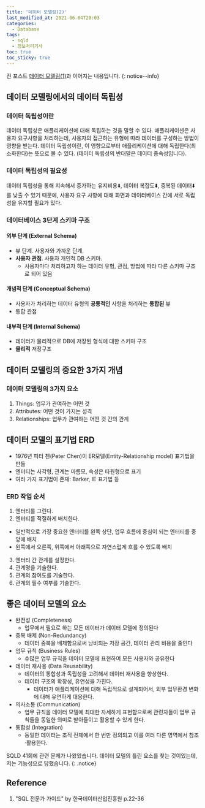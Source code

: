 ```yaml
---
title: '데이터 모델링(2)'
last_modified_at: 2021-06-04T20:03
categories:
  - Database
tags:
  - sqld
  - 정보처리기사
toc: true
toc_sticky: true
---
```


전 포스트 [데이터 모델링(1)](/database/data-modeling-1/)과 이어지는 내용입니다.
{: notice--info}

## 데이터 모델링에서의 데이터 독립성 
### 데이터 독립성이란
데이터 독립성은 애플리케이션에 대해 독립하는 것을 말할 수 있다. 애플리케이션은 사용자 요구사항을 처리하는데, 사용자의 접근하는 유형에 따라 데이터를 구성하는 방법이 영향을 받는다. 데이터 독립성이란, 이 영향으로부터 애플리케이션에 대해 독립한다(최소화한다)는 뜻으로 볼 수 있다.
(데이터 독립성의 반대말은 데이터 종속성입니다).

### 데이터 독립성의 필요성 
데이터 독립성을 통해 지속해서 증가하는 유지비용⬇️, 데이터 복잡도⬇️, 중복된 데이터⬇️를 낮출 수 있기 때문에, 사용자 요구 사항에 대해 화면과 데이터베이스 간에 서로 독립성을 유지할 필요가 있다. 

### 데이터베이스 3단계 스키마 구조 
#### 외부 단계 (External Schema)
- 뷰 단계. 사용자와 가까운 단계.
- **사용자 관점**. 사용자 개인적 DB 스키마. 
  - 사용자마다 처리하고자 하는 데이터 유형, 관점, 방법에 따라 다른 스키마 구조로 되어 있음 

#### 개념적 단계 (Conceptual Schema)
- 사용자가 처리하는 데이터 유형의 **공통적인** 사항을 처리하는 **통합된** 뷰
- 통합 관점

#### 내부적 단계 (Internal Schema)
- 데이터가 물리적으로 DB에 저장된 형식에 대한 스키마 구조 
- **물리적** 저장구조

## 데이터 모델링의 중요한 3가지 개념 
### 데이터 모델링의 3가지 요소 
1. Things: 업무가 관여하는 어떤 것
2. Attributes: 어떤 것이 가지는 성격
3. Relationships: 업무가 관여하는 어떤 것 간의 관계


## 데이터 모델의 표기법 ERD
- 1976년 피터 첸(Peter Chen)이 ER모델(Entity-Relationship model) 표기법을 만듦
- 엔터티는 사각형, 관계는 마름모, 속성은 타원형으로 표기 
- 여러 가지 표기법이 존재: Barker, IE 표기법 등 

### ERD 작업 순서 
1. 엔터티를 그린다.
2. 엔터티를 적절하게 배치한다.
  - 일반적으로 가장 중요한 엔터티를 왼쪽 상단, 업무 흐름에 중심이 되는 엔터티를 중앙에 배치
  - 왼쪽에서 오른쪽, 위쪽에서 아래쪽으로 자연스럽게 흐를 수 있도록 배치
3. 엔터티 간 관계를 설정한다.
4. 관계명을 기술한다.
5. 관계의 참여도를 기술한다. 
6. 관계의 필수 여부를 기술한다.

## 좋은 데이터 모델의 요소 
- 완전성 (Completeness)
  - 업무에서 필요로 하는 모든 데이터가 데이터 모델에 정의된다
- 중복 배제 (Non-Redundancy)
  - 데이터 중복을 배제함으로써 낭비되는 저장 공간, 데이터 관리 비용을 줄인다
- 업무 규칙 (Business Rules)
  - 수많은 업무 규칙을 데이터 모델에 표현하여 모든 사용자와 공유한다
- 데이터 재사용 (Data Reusability)
  - 데이터의 통합성과 독립성을 고려해서 데이터 재사용을 향상한다. 
  - 데이터 구조의 확장성, 유연성을 가진다. 
    - 데이터가 애플리케이션에 대해 독립적으로 설계되어서, 외부 업무환경 변화에 대해 유연하게 대응한다.
- 의사소통 (Communication)
  - 업무 규칙을 데이터 모델에 최대한 자세하게 표현함으로써 관련자들이 업무 규칙들을 동일한 의미로 받아들이고 활용할 수 있게 한다.
- 통합성 (Integration)
  - 동일한 데이터는 조직 전체에서 한 번만 정의되고 이를 여러 다른 영역에서 참조·활용한다.

SQLD 41회에 관련 문제가 나왔었습니다. 데이터 모델의 틀린 요소를 찾는 것이었는데, 저는 기능성으로 답했습니다. 
{: .notice}

## Reference 
1. "SQL 전문가 가이드" by 한국데이터산업진흥원  p.22-36